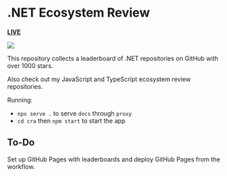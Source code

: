 # .NET Ecosystem Review

[**LIVE**](https://tomashubelbauer.github.io/net-ecosystem-review)

![](https://github.com/tomashubelbauer/net-ecosystem-review/workflows/github-pages/badge.svg)

This repository collects a leaderboard of .NET repositories on GitHub with over
1000 stars.

Also check out my JavaScript and TypeScript ecosystem review repositories.

Running:

- `npx serve .` to serve `docs` through `proxy`
- `cd cra` then `npm start` to start the app

## To-Do

Set up GitHub Pages with leaderboards and deploy GitHub Pages from the workflow.
